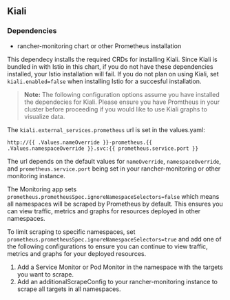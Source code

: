 ## Kiali

###  Dependencies
- rancher-monitoring chart or other Prometheus installation

This dependecy installs the required CRDs for installing Kiali. Since Kiali is bundled in with Istio in this chart, if you do not have these dependencies installed, your Istio installation will fail. If you do not plan on using Kiali, set `kiali.enabled=false` when installing Istio for a succesful installation.

> **Note:** The following configuration options assume you have installed the dependecies for Kiali. Please ensure you have Promtheus in your cluster before proceeding if you would like to use Kiali graphs to visualize data.

The `kiali.external_services.prometheus` url is set in the values.yaml:
```
http://{{ .Values.nameOverride }}-prometheus.{{ .Values.namespaceOverride }}.svc:{{ prometheus.service.port }}
```
The url depends on the default values for `nameOverride`, `namespaceOverride`, and `prometheus.service.port` being set in your rancher-monitoring or other monitoring instance.

The Monitoring app sets `prometheus.prometheusSpec.ignoreNamespaceSelectors=false` which means all namespaces will be scraped by Prometheus by default. This ensures you can view traffic, metrics and graphs for resources deployed in other namespaces.

To limit scraping to specific namespaces, set `prometheus.prometheusSpec.ignoreNamespaceSelectors=true` and add one of the following configurations to ensure you can continue to view traffic, metrics and graphs for your deployed resources. 

1. Add a Service Monitor or Pod Monitor in the namespace with the targets you want to scrape.
1. Add an additionalScrapeConfig to your rancher-monitoring instance to scrape all targets in all namespaces.
